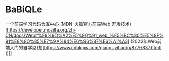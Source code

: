 # BaBiQLe
一个前端学习代码仓库中心
(MDN-火狐官方前端Web 开发技术)[https://developer.mozilla.org/zh-CN/docs/Web#%E9%9D%A2%E5%90%91_web_%E5%BC%80%E5%8F%91%E8%80%85%E7%9A%84%E6%96%87%E6%A1%A3]
(2022年Web前端入门的自学路线)[https://www.cnblogs.com/qianguyihao/p/8776837.html]
()[]